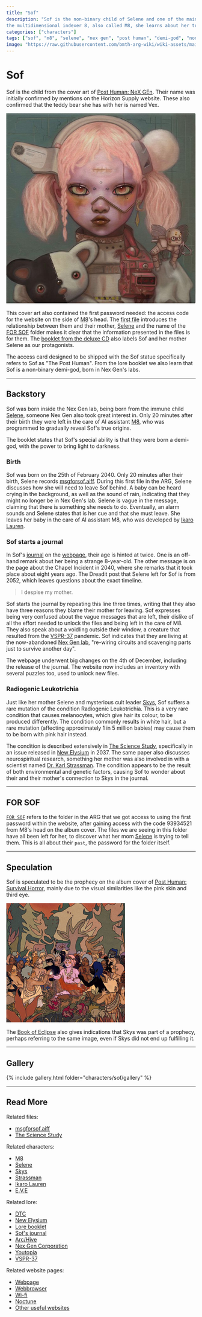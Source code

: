 ```yaml
---
title: "Sof"
description: "Sof is the non-binary child of Selene and one of the main protagonists. Through her mother's AI assistant, 
the multidimensional indexer 8, also called M8, she learns about her true origins."
categories: ["characters"]
tags: ["sof", "m8", "selene", "nex gen", "post human", "demi-god", "non-binary", "vex", "album cover"]
image: "https://raw.githubusercontent.com/bmth-arg-wiki/wiki-assets/main/characters/sof/sof-300x300.jpg"
---
```

# Sof

Sof is the child from the cover art of [Post Human: NeX GEn](../music/ph-nex-gen). Their name was initially confirmed 
by mentions on the Horizon Supply website. These also confirmed that the teddy bear she has with her is named Vex.

![Nex Gen album cover](https://raw.githubusercontent.com/bmth-arg-wiki/wiki-assets/main/music/ph2/album_cover.png)

This cover art also contained the first password needed: the access code for the website on the side of [M8](../m8)'s head.
The [first file](../for-sof/msgforsof) introduces the relationship between them and their mother, [Selene](selene) and the 
name of the [FOR SOF](../for-sof/for-sof) folder makes it clear that the information presented in the files is for them. 
The [booklet from the deluxe CD](../lore/booklet) also labels Sof and her mother Selene as our protagonists.

The access card designed to be shipped with the Sof statue specifically refers to Sof 
as "The Post Human". From the lore booklet we also learn that Sof is a non-binary demi-god, born in Nex Gen's labs.

***

## Backstory

Sof was born inside the Nex Gen lab, being born from the immune child [Selene](selene), someone Nex Gen also took 
great interest in. Only 20 minutes after their birth they were left in the care of AI assistant [M8](../m8), who was 
programmed to gradually reveal Sof's true origins.

The booklet states that Sof's special ability is that they were born a demi-god, with the power to bring light to darkness.

### Birth

Sof was born on the 25th of February 2040. Only 20 minutes after their birth, Selene records [msgforsof.aiff](../for-sof/msgforsof). 
During this first file in the ARG, Selene discusses how she will need to leave Sof behind. A baby can be heard crying in 
the background, as well as the sound of rain, indicating that they might no longer be in Nex Gen's lab. Selene is vague in 
the message, claiming that there is something she needs to do. Eventually, an alarm sounds and Selene states that is her 
cue and that she must leave. She leaves her baby in the care of AI assistant M8, who was developed by [Ikaro Lauren](ren).

### Sof starts a journal

In Sof's [journal](../website/journal.md) on the [webpage](../website/website), their age is hinted at twice. One is an off-hand 
remark about her being a strange 8-year-old. The other message is on the page about the Chapel Incident in 2040, where 
she remarks that it took place about eight years ago. The Dreadit post that Selene left for Sof is from 2052, which 
leaves questions about the exact timeline.

> I despise my mother.

Sof starts the journal by repeating this line three times, writing that they also have three reasons they blame their 
mother for leaving. Sof expresses being very confused about the vague messages that are left, their dislike of all the effort 
needed to unlock the files and being left in the care of M8. They also speak about a voidling outside their window, 
a creature that resulted from the [VSPR-37](../lore/vspr37) pandemic.
Sof indicates that they are living at the now-abandoned [Nex Gen lab](../lore/nex-gen-corporation), 
"re-wiring circuits and scavenging parts just to survive another day".

The webpage underwent big changes on the 4th of December, including the release of the journal. The website now includes 
an inventory with several puzzles too, used to unlock new files.

### Radiogenic Leukotrichia

Just like her mother Selene and mysterious cult leader [Skys](skys), Sof suffers a rare mutation of the condition Radiogenic 
Leukotrichia. This is a very rare condition that causes melanocytes, which give hair its colour, to be produced differently. 
The condition commonly results in white hair, but a rare mutation (affecting approximately 1 in 5 million babies) may 
cause them to be born with pink hair instead. 

The condition is described extensively in [The Science Study](../for-sof/thesciencestudy), specifically in an issue 
released in [New Elysium](../lore/new-elysium) in 2037. The same paper also discusses neurospiritual research, something 
her mother was also involved in with a scientist named [Dr. Karl Strassman](strassman). The condition appears to be 
the result of both environmental and genetic factors, causing Sof to wonder about their and their mother's connection to 
Skys in the journal.

***

## FOR SOF

[`FOR SOF`](../for-sof) refers to the folder in the ARG that we got access to using the first password within the website, 
after gaining access with the code 93934521 from M8's head on the album cover. The files 
we are seeing in this folder have all been left for her, to discover what her mom 
[Selene](selene) is trying to tell them. This is all about their `past`, the password for the folder itself.

***

## Speculation

Sof is speculated to be the prophecy on the album cover of [Post Human: Survival Horror](../music/ph-survival-horror), 
mainly due to the visual similarities like the pink skin and third eye.

![Survival Horror Album Cover](https://raw.githubusercontent.com/bmth-arg-wiki/wiki-assets/main/characters/sof/img.png)

The [Book of Eclipse](../for-sof/book-of-eclipse) also gives indications that Skys was part of 
a prophecy, perhaps referring to the same image, even if Skys did not end up fulfilling it.

***

## Gallery

{% include gallery.html folder="characters/sof/gallery" %}

***

## Read More

Related files:

- [msgforsof.aiff](../for-sof/msgforsof)
- [The Science Study](../for-sof/thesciencestudy)

Related characters:

- [M8](../m8)
- [Selene](selene)
- [Skys](skys)
- [Strassman](strassman)
- [Ikaro Lauren](ren)
- [E.V.E](eve)

Related lore:

- [DTC](../lore/dtc)
- [New Elysium](../lore/new-elysium)
- [Lore booklet](../lore/booklet)
- [Sof's journal](../website/journal.md)
- [Arc/Hive](../lore/archive)
- [Nex Gen Corporation](../lore/nex-gen-corporation)
- [Youtopia](../lore/youtopia)
- [VSPR-37](../lore/vspr37)

Related website pages:

- [Webpage](../website/website)
- [Webbrowser](../website/webbrowser)
- [Wi-fi](../website/wifi)
- [Noctune](../website/website-songs)
- [Other useful websites](../other-webpages)